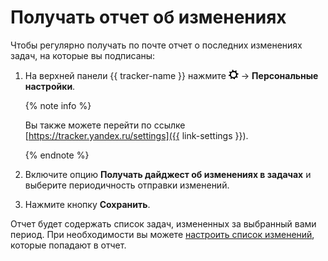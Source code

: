 # Получать отчет об изменениях

Чтобы регулярно получать по почте отчет о последних изменениях задач, на которые вы подписаны:

1. На верхней панели {{ tracker-name }} нажмите ![](../../_assets/tracker/tracker-settings.png) → **Персональные настройки**.


    {% note info %}

    Вы также можете перейти по ссылке [https://tracker.yandex.ru/settings]({{ link-settings }}).

    {% endnote %}

1. Включите опцию **Получать дайджест об изменениях в задачах** и выберите периодичность отправки изменений.

1. Нажмите кнопку **Сохранить**.


Отчет будет содержать список задач, измененных за выбранный вами период. При необходимости вы можете [настроить список изменений](notification-settings.md), которые попадают в отчет.




